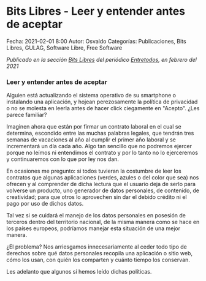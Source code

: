 Bits Libres - Leer y entender antes de aceptar
==================================

Fecha: 2021-02-01 8:00
Autor: Osvaldo
Categorías: Publicaciones, Bits Libres, GULAG, Software Libre, Free Software

_Publicado en la sección [Bits Libres](http://www.gulag.org.mx/revista/2016-05-10-Bits-Libres.html) del periódico [Entretodos](http://periodicoentretodos.mx/version-impresa/), en febrero del 2021_

<!-- break -->

### Leer y entender antes de aceptar

Alguien está actualizando el sistema operativo de su smartphone o instalando una aplicación, y hojean perezosamente la política de privacidad o no se molesta en leerla antes de hacer click ciegamente en "Acepto".
¿Les parece familiar?

Imaginen ahora que están por firmar un contrato laboral en el cual se determina, escondido entre las muchas palabras legales, que tendrán tres semanas de vacaciones al año al cumplir el primer año laboral y se incrementará un día cada año. Algo tan sencillo que no podremos ejercer porque no leímos ni entendimos el contrato y por lo tanto no lo ejerceremos y continuaremos con lo que por ley nos dan.

En ocasiones me pregunto: si todos tuvieran la costumbre de leer los contratos que algunas aplicaciones (verdes, azules o del color que sea) nos ofrecen y al comprender de dicha lectura que el usuario deja de serlo para volverse un producto, uno generador de datos personales, de contenido, de creatividad; para que otros lo aprovechen sin dar el debido crédito ni el pago por uso de dichos datos.

Tal vez si se cuidará el manejo de los datos personales en posesión de terceros dentro del territorio nacional, de la misma manera como se hace en los países europeos, podríamos manejar esta situación de una mejor manera.

¿El problema? Nos arriesgamos innecesariamente al ceder todo tipo de derechos sobre qué datos personales recopila una aplicación o sitio web, cómo los usan, con quién los comparten y cuánto tiempo los conservan.

Les adelanto que algunos sí hemos leído dichas políticas.
